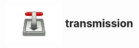 <h1 align="center">
  <picture>
    <img align="center" alt="transmission" src="./logo.svg" height="100">
  </picture>
  transmission
</h1>
